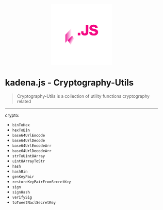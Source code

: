 <p align="center">
  <img src="../../../common/images/Kadena.JS_logo.png" width="200" alt="kadena.js" />
</p>

# kadena.js - Cryptography-Utils

> Cryptography-Utils is a collection of utility functions cryptography related

<hr>

crypto:

- `binToHex`
- `hexToBin`
- `base64UrlEncode`
- `base64UrlDecode`
- `base64UrlEncodeArr`
- `base64UrlDecodeArr`
- `strToUint8Array`
- `uint8ArrayToStr`
- `hash`
- `hashBin`
- `genKeyPair`
- `restoreKeyPairFromSecretKey`
- `sign`
- `signHash`
- `verifySig`
- `toTweetNaclSecretKey`
